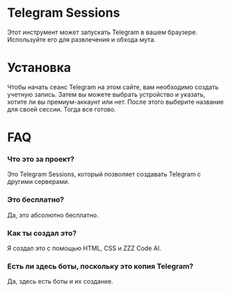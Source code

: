 # Telegram Sessions
Этот инструмент может запускать Telegram в вашем браузере. Используйте его для развлечения и обхода мута.

# Установка
Чтобы начать сеанс Telegram на этом сайте, вам необходимо создать учетную запись. Затем вы можете выбрать устройство и указать, хотите ли вы премиум-аккаунт или нет. После этого выберите название для своей сессии. Тогда все готово.

# FAQ
### Что это за проект?
Это Telegram Sessions, который позволяет создавать Telegram с другими серверами.

### Это бесплатно?
Да, это абсолютно бесплатно.

### Как ты создал это?
Я создал это с помощью HTML, CSS и ZZZ Code AI.

### Есть ли здесь боты, поскольку это копия Telegram?
Да, здесь есть боты и их создание.
